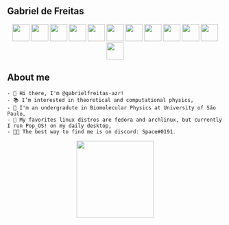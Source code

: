 ## Gabriel de Freitas 

<div align="center">
    <img src="https://cdn.jsdelivr.net/gh/devicons/devicon/icons/julia/julia-original-wordmark.svg" width="40" height="40"/>
    <img src="https://cdn.jsdelivr.net/gh/devicons/devicon/icons/c/c-original.svg" width="40" height="40"/>
    <img src="https://cdn.jsdelivr.net/gh/devicons/devicon/icons/python/python-original.svg" width="40" height="40"/>
    <img src="https://cdn.jsdelivr.net/gh/devicons/devicon/icons/numpy/numpy-original-wordmark.svg" width="40" height="40"/>
    <img src="https://cdn.jsdelivr.net/gh/devicons/devicon/icons/lua/lua-original-wordmark.svg" width="40" height="40"/>       
    <img src="https://cdn.jsdelivr.net/gh/devicons/devicon/icons/bash/bash-original.svg" width="40" height="40" />
    <img src="https://cdn.jsdelivr.net/gh/devicons/devicon/icons/linux/linux-original.svg" width="40" height="40"/>
    <img src="https://cdn.jsdelivr.net/gh/devicons/devicon/icons/fedora/fedora-original.svg" width="40" height="40"/>
    <img src="https://cdn.jsdelivr.net/gh/devicons/devicon/icons/firefox/firefox-plain.svg" width="40" height="40"/>
    <img src="https://cdn.jsdelivr.net/gh/devicons/devicon/icons/git/git-original-wordmark.svg" width="40" height="40"/>
    <img src="https://cdn.jsdelivr.net/gh/devicons/devicon/icons/vim/vim-original.svg" width="40" height="40"/>
    <img src="https://cdn.jsdelivr.net/gh/devicons/devicon/icons/vscode/vscode-original.svg" width="40" height="40"/>
</div>

## About me

<div dsplay="inline-block">

	- 👋 Hi there, I'm @gabrielfreitas-azr! 
	- 📚 I’m interested in theoretical and computational physics, 
	- 🧬 I'm an undergradute in Biomolecular Physics at University of São Paulo,
	- 🐧 My favorites linux distros are fedora and archlinux, but currently I run Pop_OS! on my daily desktop, 
	- 👨‍💻 The best way to find me is on discord: Space#0191.
</div>


<div align="center">
	<a href="https://github.com/gabrielfreitas-azr">
	<img height="180em" src="https://github-readme-stats.vercel.app/api?username=gabrielfreitas-azr&show_icons=true&theme=tokyonight&include_all_commits=true&count_private=true"/>
</div>
